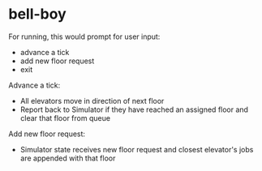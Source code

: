 # bell-boy

For running, this would prompt for user input:
- advance a tick
- add new floor request
- exit

Advance a tick:
  - All elevators move in direction of next floor
  - Report back to Simulator if they have reached an assigned floor and clear that floor from queue
  
Add new floor request:
  - Simulator state receives new floor request and closest elevator's jobs are appended with that floor
